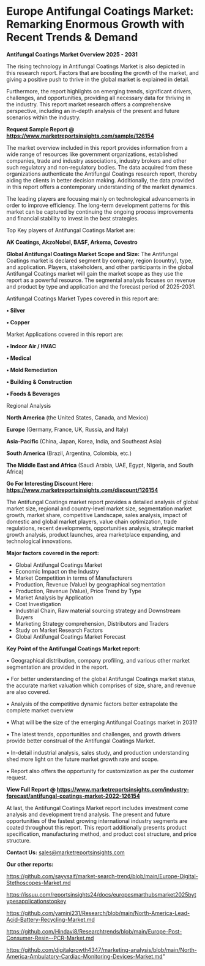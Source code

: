 # Europe Antifungal Coatings Market: Remarking Enormous Growth with Recent Trends & Demand

<Strong> Antifungal Coatings Market Overview 2025 - 2031</strong>

The rising technology in Antifungal Coatings Market is also depicted in this research report. Factors that are boosting the growth of the market, and giving a positive push to thrive in the global market is explained in detail.

Furthermore, the report highlights on emerging trends, significant drivers, challenges, and opportunities, providing all necessary data for thriving in the industry. This report market research offers a comprehensive perspective, including an in-depth analysis of the present and future scenarios within the industry.

<strong>Request Sample Report @ <a href=https://www.marketreportsinsights.com/sample/126154>https://www.marketreportsinsights.com/sample/126154</a></strong>

The market overview included in this report provides information from a wide range of resources like government organizations, established companies, trade and industry associations, industry brokers and other such regulatory and non-regulatory bodies. The data acquired from these organizations authenticate the Antifungal Coatings research report, thereby aiding the clients in better decision making. Additionally, the data provided in this report offers a contemporary understanding of the market dynamics.

The leading players are focusing mainly on technological advancements in order to improve efficiency. The long-term development patterns for this market can be captured by continuing the ongoing process improvements and financial stability to invest in the best strategies.

Top Key players of Antifungal Coatings Market are:

<strong>AK Coatings, AkzoNobel, BASF, Arkema, Covestro</strong>

<strong><b>Global Antifungal Coatings Market Scope and Size:</b></strong>
The Antifungal Coatings market is declared segment by company, region (country), type, and application. Players, stakeholders, and other participants in the global Antifungal Coatings market will gain the market scope as they use the report as a powerful resource. The segmental analysis focuses on revenue and product by type and application and the forecast period of 2025-2031.

Antifungal Coatings Market Types covered in this report are:

<strong>• Silver

• Copper</strong>

Market Applications covered in this report are:

<strong>• Indoor Air / HVAC

• Medical

• Mold Remediation

• Building & Construction

• Foods & Beverages</strong> 

Regional Analysis

<strong>North America</strong> (the United States, Canada, and Mexico)

<strong>Europe</strong> (Germany, France, UK, Russia, and Italy)

<strong>Asia-Pacific</strong> (China, Japan, Korea, India, and Southeast Asia)

<strong>South America</strong> (Brazil, Argentina, Colombia, etc.)

<strong>The Middle East and Africa</strong> (Saudi Arabia, UAE, Egypt, Nigeria, and South Africa)

<strong>Go For Interesting Discount Here: <a href=https://www.marketreportsinsights.com/discount/126154>https://www.marketreportsinsights.com/discount/126154</a></strong>

The Antifungal Coatings market report provides a detailed analysis of global market size, regional and country-level market size, segmentation market growth, market share, competitive Landscape, sales analysis, impact of domestic and global market players, value chain optimization, trade regulations, recent developments, opportunities analysis, strategic market growth analysis, product launches, area marketplace expanding, and technological innovations.

<strong><b>Major factors covered in the report:</b></strong>
<ul>
  <li>Global Antifungal Coatings Market </li>
  <li>Economic Impact on the Industry</li>
  <li>Market Competition in terms of Manufacturers</li>
  <li>Production, Revenue (Value) by geographical segmentation</li>
  <li>Production, Revenue (Value), Price Trend by Type</li>
  <li>Market Analysis by Application</li>
  <li>Cost Investigation</li>
  <li>Industrial Chain, Raw material sourcing strategy and Downstream Buyers</li>
  <li>Marketing Strategy comprehension, Distributors and Traders</li>
  <li>Study on Market Research Factors</li>
  <li>Global Antifungal Coatings Market Forecast</li>
</ul>

<strong><b>Key Point of the Antifungal Coatings Market report:</b></strong>

• Geographical distribution, company profiling, and various other market segmentation are provided in the report.

• For better understanding of the global Antifungal Coatings market status, the accurate market valuation which comprises of size, share, and revenue are also covered.

• Analysis of the competitive dynamic factors better extrapolate the complete market overview

• What will be the size of the emerging Antifungal Coatings market in 2031?

• The latest trends, opportunities and challenges, and growth drivers provide better construal of the Antifungal Coatings Market.

• In-detail industrial analysis, sales study, and production understanding shed more light on the future market growth rate and scope.

• Report also offers the opportunity for customization as per the customer request.

<strong><b>View Full Report @ <a href=https://www.marketreportsinsights.com/industry-forecast/antifungal-coatings-market-2022-126154>https://www.marketreportsinsights.com/industry-forecast/antifungal-coatings-market-2022-126154</a></b></strong>


At last, the Antifungal Coatings Market report includes investment come analysis and development trend analysis. The present and future opportunities of the fastest growing international industry segments are coated throughout this report. This report additionally presents product specification, manufacturing method, and product cost structure, and price structure.

<strong>Contact Us:</strong>
sales@marketreportsinsights.com

<strong>Our other reports:</strong>

<a href=https://github.com/sayysaif/market-search-trend/blob/main/Europe-Digital-Stethoscopes-Market.md>https://github.com/sayysaif/market-search-trend/blob/main/Europe-Digital-Stethoscopes-Market.md</a>

<a href=https://issuu.com/reportsinsights24/docs/europesmarthubsmarket2025bytypesapplicationstopkey>https://issuu.com/reportsinsights24/docs/europesmarthubsmarket2025bytypesapplicationstopkey</a>

<a href=https://github.com/yamini231/Research/blob/main/North-America-Lead-Acid-Battery-Recycling-Market.md>https://github.com/yamini231/Research/blob/main/North-America-Lead-Acid-Battery-Recycling-Market.md</a>

<a href=https://github.com/Hindavi8/Researchtrends/blob/main/Europe-Post-Consumer-Resin--PCR-Market.md>https://github.com/Hindavi8/Researchtrends/blob/main/Europe-Post-Consumer-Resin--PCR-Market.md</a>

<a href=https://github.com/digitalgrowth4347/marketing-analysis/blob/main/North-America-Ambulatory-Cardiac-Monitoring-Devices-Market.md>https://github.com/digitalgrowth4347/marketing-analysis/blob/main/North-America-Ambulatory-Cardiac-Monitoring-Devices-Market.md</a>"
